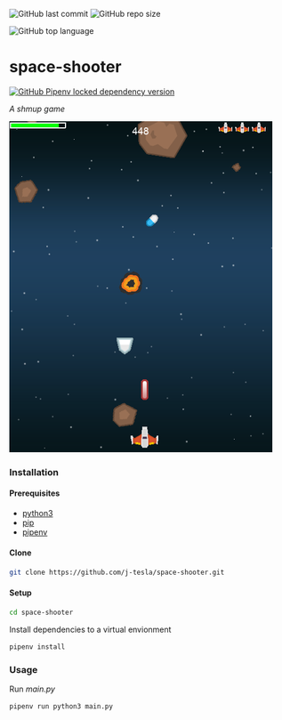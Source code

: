 ![GitHub last commit](https://img.shields.io/github/last-commit/j-tesla/space-shooter)
![GitHub repo size](https://img.shields.io/github/repo-size/j-tesla/space-shooter)

![GitHub top language](https://img.shields.io/github/languages/top/j-tesla/space-shooter?color=yellow-green)

# space-shooter

[![GitHub Pipenv locked dependency version](https://img.shields.io/github/pipenv/locked/dependency-version/j-tesla/space-shooter/pygame?color=yellow)
](https://github.com/pygame/pygame)

*A *shmup* game*

<img src="space-shooter.png" alt="screenshot"></img>

### Installation

#### Prerequisites

+ [python3](https://www.python.org/downloads/) 
+ [pip](https://pip.pypa.io/en/stable/installing/)
+ [pipenv](https://pipenv-fork.readthedocs.io/en/latest/install.html#installing-pipenv)

#### Clone

```sh
git clone https://github.com/j-tesla/space-shooter.git
```

#### Setup

```sh
cd space-shooter
```
Install dependencies to a virtual envionment
```sh
pipenv install
```

### Usage

Run *main.py*
```sh
pipenv run python3 main.py
```
